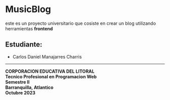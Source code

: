 # <h1> MusicBlog

<p>este es un proyecto universitario que cosiste en crear un blog utilizando herramientas <strong>frontend</strong> </p>

## Estudiante:
- Carlos Daniel Manajarres Charris

------------

**CORPORACION EDUCATIVA DEL LITORAL  
Tecnico Profesional en Programacion Web  
Semestre II  
Barranquilla, Atlantico  
Octubre 2023**
